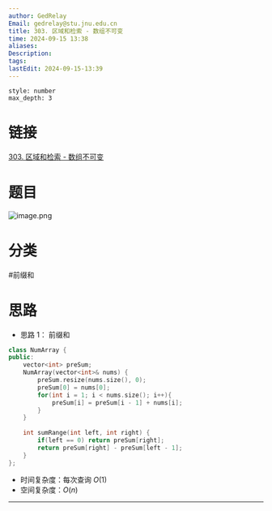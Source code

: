 ```yaml
---
author: GedRelay
Email: gedrelay@stu.jnu.edu.cn
title: 303. 区域和检索 - 数组不可变
time: 2024-09-15 13:38
aliases: 
Description: 
tags: 
lastEdit: 2024-09-15-13:39
---
```


```toc
style: number
max_depth: 3
```

# 链接
[303. 区域和检索 - 数组不可变](https://leetcode.cn/problems/range-sum-query-immutable/) 

# 题目
![image.png](https://ged-pic-bed.oss-cn-guangzhou.aliyuncs.com/img/202409151338952.png)


# 分类
#前缀和 

# 思路
- 思路 1：
前缀和

```cpp
class NumArray {
public:
    vector<int> preSum;
    NumArray(vector<int>& nums) {
        preSum.resize(nums.size(), 0);
        preSum[0] = nums[0];
        for(int i = 1; i < nums.size(); i++){
            preSum[i] = preSum[i - 1] + nums[i];
        }
    }
    
    int sumRange(int left, int right) {
        if(left == 0) return preSum[right];
        return preSum[right] - preSum[left - 1];
    }
};
```


- 时间复杂度：每次查询 ${O\left( 1 \right)  }$ 
- 空间复杂度：${O\left( n \right)  }$ 


---

